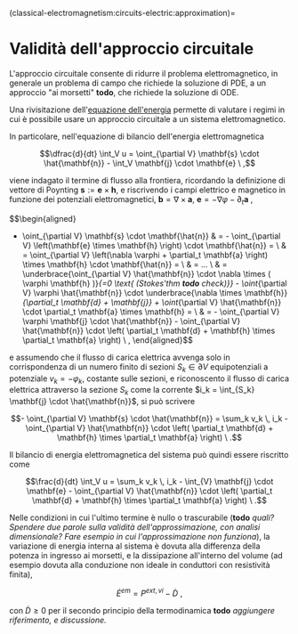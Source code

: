 <!--
```{article-info}
:author: basics
:date: "{sub-ref}`today`"
:read-time: "{sub-ref}`wordcount-minutes` min read"
```
-->

(classical-electromagnetism:circuits-electric:approximation)=
# Validità dell'approccio circuitale

L'approccio circuitale consente di ridurre il problema elettromagnetico, in generale un problema di campo che richiede la soluzione di PDE, a un approccio "ai morsetti" **todo**, che richiede la soluzione di ODE.

Una rivisitazione dell'[equazione dell'energia](classical-electromagnetism:energy) permette di valutare i regimi in cui è possibile usare un approccio circuitale a un sistema elettromagnetico.

In particolare, nell'equazione di bilancio dell'energia elettromagnetica

$$\dfrac{d}{dt} \int_V u = \oint_{\partial V} \mathbf{s} \cdot \hat{\mathbf{n}} - \int_V \mathbf{j} \cdot \mathbf{e} \ ,$$

viene indagato il termine di flusso alla frontiera, ricordando la definizione di vettore di Poynting $\mathbf{s} := \mathbf{e} \times \mathbf{h}$, e riscrivendo i campi elettrico e magnetico in funzione dei potenziali elettromagnetici, $\mathbf{b} = \nabla \times \mathbf{a}$, $\mathbf{e} = - \nabla \varphi - \partial_t \mathbf{a} \ ,$

$$\begin{aligned}
  - \oint_{\partial V} \mathbf{s} \cdot \mathbf{\hat{n}}
  & = - \oint_{\partial V} \left(\mathbf{e} \times \mathbf{h} \right) \cdot \mathbf{\hat{n}} = \\
  & =   \oint_{\partial V} \left(\nabla \varphi + \partial_t \mathbf{a} \right) \times \mathbf{h}  \cdot \mathbf{\hat{n}} = \\
  & = ... \\
  & = \underbrace{\oint_{\partial V} \hat{\mathbf{n}} \cdot \nabla \times ( \varphi \mathbf{h} )}_{=0 \text{ (Stokes'thm **todo** check)}} - \oint_{\partial V} \varphi \hat{\mathbf{n}} \cdot \underbrace{\nabla \times \mathbf{h}}_{\partial_t \mathbf{d} + \mathbf{j}} + \oint_{\partial V} \hat{\mathbf{n}} \cdot \partial_t \mathbf{a} \times \mathbf{h} = \\
  & = - \oint_{\partial V} \varphi \mathbf{j} \cdot \hat{\mathbf{n}} - \oint_{\partial V} \hat{\mathbf{n}} \cdot \left( \partial_t \mathbf{d} + \mathbf{h} \times \partial_t \mathbf{a} \right) \ , 
\end{aligned}$$

e assumendo che il flusso di carica elettrica avvenga solo in corrispondenza di un numero finito di sezioni $S_k \in \partial V$ equipotenziali a potenziale $v_k = -\varphi_k$, costante sulle sezioni, e riconoscento il flusso di carica elettrica attraverso la sezione $S_k$ come la corrente $i_k = \int_{S_k} \mathbf{j} \cdot \hat{\mathbf{n}}$, si può scrivere

$$- \oint_{\partial V} \mathbf{s} \cdot \hat{\mathbf{n}} = \sum_k v_k \, i_k - \oint_{\partial V} \hat{\mathbf{n}} \cdot \left( \partial_t \mathbf{d} + \mathbf{h} \times \partial_t \mathbf{a} \right) \ .$$

Il bilancio di energia elettromagnetica del sistema può quindi essere riscritto come

$$\frac{d}{dt} \int_V u = \sum_k v_k \, i_k - \int_{V} \mathbf{j} \cdot \mathbf{e} - \oint_{\partial V} \hat{\mathbf{n}} \cdot \left( \partial_t \mathbf{d} + \mathbf{h} \times \partial_t \mathbf{a} \right) \ .$$

Nelle condizioni in cui l'ultimo termine è nullo o trascurabile (**todo** *quali? Spendere due parole sulla validità dell'approssimazione, con analisi dimensionale? Fare esempio in cui l'approssimazione non funziona*), la variazione di energia interna al sistema è dovuta alla differenza della potenza in ingresso ai morsetti, e la dissipazione all'interno del volume (ad esempio dovuta alla conduzione non ideale in conduttori con resistività finita),

$$\dot{E}^{em} = P^{ext, vi} - \dot{D} \ ,$$

con $\dot{D} \ge 0$ per il secondo principio della termodinamica **todo** *aggiungere riferimento, e discussione.*


